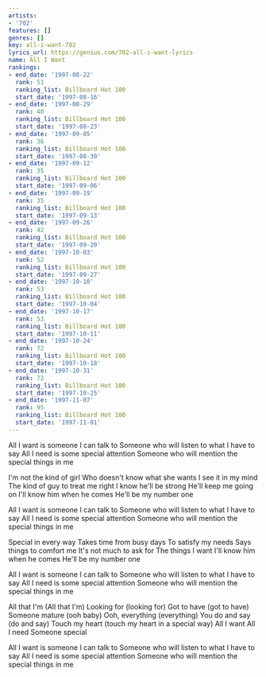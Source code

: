 ```yaml
---
artists:
- '702'
features: []
genres: []
key: all-i-want-702
lyrics_url: https://genius.com/702-all-i-want-lyrics
name: All I Want
rankings:
- end_date: '1997-08-22'
  rank: 51
  ranking_list: Billboard Hot 100
  start_date: '1997-08-16'
- end_date: '1997-08-29'
  rank: 40
  ranking_list: Billboard Hot 100
  start_date: '1997-08-23'
- end_date: '1997-09-05'
  rank: 36
  ranking_list: Billboard Hot 100
  start_date: '1997-08-30'
- end_date: '1997-09-12'
  rank: 35
  ranking_list: Billboard Hot 100
  start_date: '1997-09-06'
- end_date: '1997-09-19'
  rank: 35
  ranking_list: Billboard Hot 100
  start_date: '1997-09-13'
- end_date: '1997-09-26'
  rank: 42
  ranking_list: Billboard Hot 100
  start_date: '1997-09-20'
- end_date: '1997-10-03'
  rank: 52
  ranking_list: Billboard Hot 100
  start_date: '1997-09-27'
- end_date: '1997-10-10'
  rank: 53
  ranking_list: Billboard Hot 100
  start_date: '1997-10-04'
- end_date: '1997-10-17'
  rank: 53
  ranking_list: Billboard Hot 100
  start_date: '1997-10-11'
- end_date: '1997-10-24'
  rank: 72
  ranking_list: Billboard Hot 100
  start_date: '1997-10-18'
- end_date: '1997-10-31'
  rank: 72
  ranking_list: Billboard Hot 100
  start_date: '1997-10-25'
- end_date: '1997-11-07'
  rank: 95
  ranking_list: Billboard Hot 100
  start_date: '1997-11-01'
---
```

All I want is someone I can talk to
Someone who will listen to what I have to say
All I need is some special attention
Someone who will mention the special things in me


I'm not the kind of girl
Who doesn't know what she wants
I see it in my mind
The kind of guy to treat me right
I know he'll be strong
He'll keep me going on
I'll know him when he comes
He'll be my number one


All I want is someone I can talk to
Someone who will listen to what I have to say
All I need is some special attention
Someone who will mention the special things in me


Special in every way
Takes time from busy days
To satisfy my needs
Says things to comfort me
It's not much to ask for
The things I want
I'll know him when he comes
He'll be my number one


All I want is someone I can talk to
Someone who will listen to what I have to say
All I need is some special attention
Someone who will mention the special things in me


All that I'm (All that I'm)
Looking for (looking for)
Got to have (got to have)
Someone mature (ooh baby)
Ooh, everything (everything)
You do and say (do and say)
Touch my heart (touch my heart in a special way)
All I want
All I need
Someone special


All I want is someone I can talk to
Someone who will listen to what I have to say
All I need is some special attention
Someone who will mention the special things in me
